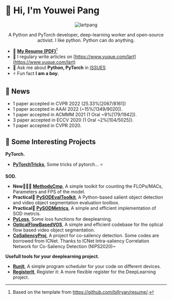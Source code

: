 # 👋 Hi, I'm Youwei Pang

<p align="center">
  <img align="center" src="https://render.githubusercontent.com/render/math?math=\textbf{life}=\int_{birth}^{now}\mathbf{happy}(time)%2b\mathbf{sad}(time)d(time)" alt="lartpang" />
</p>

<p align="center">A Python and PyTorch developer, deep-learning worker and open-source activist. I like python. Python can do anything.</p>

- 📕 [**My Resume (PDF)**](./pdfs/resume.pdf)[^1]
- 📝 I regulary write articles on [https://www.yuque.com/lart](https://www.yuque.com/lart)
- 💬 Ask me about **Python, PyTorch** in [ISSUES](https://github.com/lartpang/lartpang/issues)
- ⚡ Fun fact **I am a boy.**

## 🚀 News

- 1 paper accepted in CVPR 2022 (25.33%[2067/8161])
- 1 paper accepted in AAAI 2022 (~15%[1349/9020]).
- 1 paper accepted in ACMMM 2021 (1 Oral ~9%[179/1942]).
- 3 paper accepted in ECCV 2020 (1 Oral ~2%[104/5025]).
- 1 paper accepted in CVPR 2020.

## 💪 Some Interesting Projects

**PyTorch.**
* [**PyTorchTricks**](https://github.com/lartpang/PyTorchTricks), Some tricks of pytorch... :star: 

**SOD.**
* **New:rocket::rocket::rocket:** [**MethodsCmp**](https://github.com/lartpang/MethodsCmp), A simple toolkit for counting the FLOPs/MACs, Parameters and FPS of the model.
* **Practical:wrench:** [**PySODEvalToolkit**](https://github.com/lartpang/PySODEvalToolkit), A Python-based salient object detection and video object segmentation evaluation toolbox.
* **Practical:wrench:** [**PySODMetrics**](https://github.com/lartpang/PySODMetrics), A simple and efficient implementation of SOD metrcis.
* [**PyLoss**](https://github.com/lartpang/PyLoss), Some loss functions for deeplearning.
* [**OpticalFlowBasedVOS**](https://github.com/lartpang/OpticalFlowBasedVOS), A simple and efficient codebase for the optical flow based video object segmentation.
* [**CoSaliencyProj**](https://github.com/lartpang/CoSaliencyProj), A project for co-saliency detection. Some codes are borrowed from ICNet. Thanks to ICNet Intra-saliency Correlation Network for Co-Saliency Detection (NIPS2020)~

**Usefull tools for your deeplearning project.**
* [**RunIt**](https://github.com/lartpang/RunIt), A simple program scheduler for your code on different devices.
* [**RegisterIt**](https://github.com/lartpang/RegisterIt), Register it: A more flexible register for the DeepLearning project.

[^1]: Based on the template from <https://github.com/billryan/resume/>.
